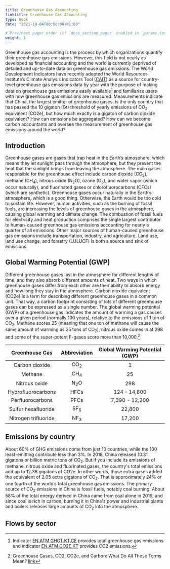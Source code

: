 ```yaml
---
title: Greenhouse Gas Accounting
linktitle: Greenhouse Gas Accounting
type: book
date: "2021-10-04T00:00:00+01:00"

# Prev/next pager order (if `docs_section_pager` enabled in `params.toml`)
weight: 1
---
```


Greenhouse gas accounting is the process by which organizations quantify their greenhouse gas emissions. However, this field is not nearly as developed as financial accounting and the world is currently deprived of detailed and up-to-date data on greenhouse gas emissions. The World Development Indicators have recently adopted the World Resources Institute’s Climate Analysis Indicators Tool ([CAIT](https://www.climatewatchdata.org/ghg-emissions)) as a source for country-level greenhouse gas emissions data by year with the purpose of making data on greenhouse gas emissions easily available[^1] and familiarize users with how greenhouse gas emissions are measured. Measurements indicate that China, the largest emitter of greenhouse gases, is the only country that has passed the 10 gigaton (Gt) threshold of yearly emissions of CO<sub>2</sub> equivalent (CO2e), but how much exactly is a gigaton of carbon dioxide equivalent? How can emissions be aggregated? How can we become carbon accountants and oversee the measurement of greenhouse gas emissions around the world?

[^1]: Indicator [EN.ATM.GHGT.KT.CE](https://data.worldbank.org/indicator/EN.ATM.GHGT.KT.CE?end=2018&start=1990) provides total greenhouse gas emissions and indicator [EN.ATM.CO2E.KT](https://data.worldbank.org/indicator/EN.ATM.CO2E.KT?end=2018&start=1990) provides CO2 emissions.

<div class="flourish-embed flourish-hierarchy" data-src="visualisation/7431831"><script src="https://public.flourish.studio/resources/embed.js"></script></div>

## Introduction

Greenhouse gases are gases that trap heat in the Earth’s atmosphere, which means they let sunlight pass through the atmosphere, but they prevent the heat that the sunlight brings from leaving the atmosphere. The main gases responsible for the greenhouse effect include carbon dioxide (CO<sub>2</sub>), methane (CH<sub>4</sub>), nitrous oxide (N<sub>2</sub>O), ozone (O<sub>3</sub>), and water vapor (which occur naturally), and fluorinated gases or chlorofluorocarbons (CFCs) (which are synthetic). Greenhouse gases occur naturally in the Earth’s atmosphere, which is a good thing. Otherwise, the Earth would be too cold to sustain life. However, human activities, such as the burning of fossil fuels, are increasing the levels of greenhouse gases in the atmosphere, causing global warming and climate change. The combustion of fossil fuels for electricity and heat production comprises the single largest contributor to human-caused greenhouse gas emissions accounting for nearly a quarter of all emissions. Other major sources of human-caused greenhouse gas emissions include transportation, industry, and agriculture. Land use, land use change, and forestry (LULUCF) is both a source and sink of emissions.

<div class="flourish-embed" data-src="story/999382"><script src="https://public.flourish.studio/resources/embed.js"></script></div>

## Global Warming Potential (GWP)

Different greenhouse gases last in the atmosphere for different lengths of time, and they also absorb different amounts of heat. Two ways in which greenhouse gases differ from each other are their ability to absorb energy and how long they stay in the atmosphere. Carbon dioxide equivalent (CO2e) is a term for describing different greenhouse gases in a common unit. That way, a carbon footprint consisting of lots of different greenhouse gases can be expressed as a single number. The global warming potential (GWP) of a greenhouse gas indicates the amount of warming a gas causes over a given period (normally 100 years), relative to the emissions of 1 ton of CO<sub>2</sub>. Methane scores 25 (meaning that one ton of methane will cause the same amount of warming as 25 tons of CO<sub>2</sub>), nitrous oxide comes in at 298 and some of the super-potent F-gases score more than 10,000.[^2]

[^2]: Greenhouse Gases, CO2, CO2e, and Carbon: What Do All These Terms Mean? [link](https://ecometrica.com/assets/GHGs-CO2-CO2e-and-Carbon-What-Do-These-Mean-v2.1.pdf)

|    Greenhouse Gas    	| Abbreviation 	| Global Warming Potential (GWP) 	|
|:--------------------:	|:------------:	|:------------------------------:	|
|    Carbon dioxide    	|      CO<sub>2</sub>     	|                1               	|
|        Methane       	|      CH<sub>4</sub>     	|               25               	|
|     Nitrous oxide    	|     N<sub>2</sub>O     	|               298              	|
|  Hydrofluorocarbons  	|     HFCs     	|          124 – 14,800          	|
|   Perfluorocarbons   	|     PFCs     	|         7,390 - 12,200         	|
|  Sulfur hexafluoride 	|     SF<sub>6</sub>     	|             22,800             	|
| Nitrogen trifluoride 	|      NF<sub>3</sub>     	|             17,200             	|

## Emissions by country

About 60&#37; of GHG emissions come from just 10 countries, while the 100 least-emitting contribute less than 3%. In 2018, China released 10.31 gigatons or billion metric tons of CO<sub>2</sub>. But if you include its emissions of methane, nitrous oxide and fluorinated gases, the country's total emissions add up to 12.36 gigatons of CO2e. In other words, those extra gases added the equivalent of 2.05 extra gigatons of CO<sub>2</sub>. That is approximately 24% or one fourth of the world’s total greenhouse gas emissions. The primary source of CO<sub>2</sub> emissions in China is fossil fuels, notably coal burning. About 58% of the total energy derived in China came from coal alone in 2019, and since coal is rich in carbon, burning it in China's power and industrial plants and boilers releases large amounts of CO<sub>2</sub> into the atmosphere.

<div class="flourish-embed" data-src="story/998814"><script src="https://public.flourish.studio/resources/embed.js"></script></div>

## Flows by sector

<div class="flourish-embed flourish-sankey" data-src="visualisation/7509030"><script src="https://public.flourish.studio/resources/embed.js"></script></div>